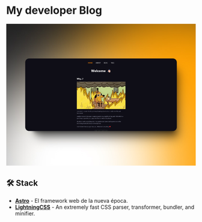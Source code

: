 # My developer Blog
<img src="./public/portada.png"></img>

## 🛠️ Stack

- [**Astro**](https://astro.build/) - El framework web de la nueva época.
- [**LightningCSS**](https://lightningcss.dev/) - An extremely fast CSS parser, transformer, bundler, and minifier.